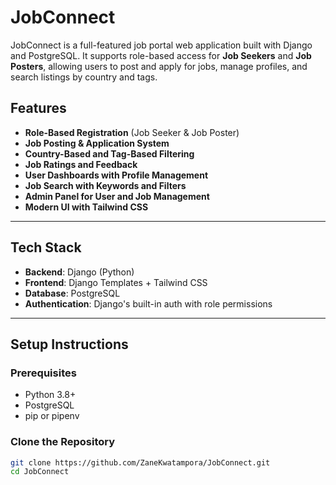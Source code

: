 # JobConnect

JobConnect is a full-featured job portal web application built with Django and PostgreSQL. It supports role-based access for **Job Seekers** and **Job Posters**, allowing users to post and apply for jobs, manage profiles, and search listings by country and tags.

## Features

-  **Role-Based Registration** (Job Seeker & Job Poster)
-  **Job Posting & Application System**
-  **Country-Based and Tag-Based Filtering**
-  **Job Ratings and Feedback**
-  **User Dashboards with Profile Management**
-  **Job Search with Keywords and Filters**
-  **Admin Panel for User and Job Management**
-  **Modern UI with Tailwind CSS**

---

## Tech Stack

- **Backend**: Django (Python)
- **Frontend**: Django Templates + Tailwind CSS
- **Database**: PostgreSQL
- **Authentication**: Django's built-in auth with role permissions

---

## Setup Instructions

### Prerequisites

- Python 3.8+
- PostgreSQL
- pip or pipenv

### Clone the Repository

```bash
git clone https://github.com/ZaneKwatampora/JobConnect.git
cd JobConnect
